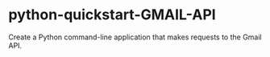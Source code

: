 # python-quickstart-GMAIL-API
Create a Python command-line application that makes requests to the Gmail API.
